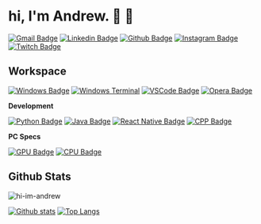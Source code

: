 <!--
**hi-im-andrew/hi-im-andrew** is a ✨ _special_ ✨ repository because its `README.md` (this file) appears on your GitHub profile.

Here are some ideas to get you started:

- 🔭 I’m currently working on ...
- 🌱 I’m currently learning ...
- 👯 I’m looking to collaborate on ...
- 🤔 I’m looking for help with ...
- 💬 Ask me about ...
- 📫 How to reach me: ...
- 😄 Pronouns: ...
- ⚡ Fun fact: ...
-->

# hi, I'm Andrew. 🥶 🍦

[![Gmail Badge](https://img.shields.io/badge/Gmail-D14836?style=for-the-badge&logo=gmail&logoColor=white)](mailto:andrew.mh.le@gmail.com) 
[![Linkedin Badge](https://img.shields.io/badge/LinkedIn-0077B5?style=for-the-badge&logo=linkedin&logoColor=white)](https://www.linkedin.com/in/hi-im-andrew)
[![Github Badge](https://img.shields.io/badge/GitHub-100000?style=for-the-badge&logo=github&logoColor=white)](https://www.github.com/hi-im-andrew)
[![Instagram Badge](https://img.shields.io/badge/Instagram-E4405F?style=for-the-badge&logo=instagram&logoColor=white)](https://www.instagram.com/iamnotandru)
[![Twitch Badge](https://img.shields.io/badge/Twitch-9146FF?style=for-the-badge&logo=twitch&logoColor=white)](https://twitch.tv/mikogoat)

<!--
You can see my resume <a href='https://bruh.ninja/resume.pdf' target=_blank><u>here</u>.</a></p>
-->

## Workspace

[![Windows Badge](https://img.shields.io/badge/Windows-0078D6?style=for-the-badge&logo=windows&logoColor=white)](#)
[![Windows Terminal](https://img.shields.io/badge/windows%20terminal-4D4D4D?style=for-the-badge&logo=windows%20terminal&logoColor=white)](#)
[![VSCode Badge](https://img.shields.io/badge/Visual_Studio_Code-0078D4?style=for-the-badge&logo=visual%20studio%20code&logoColor=white)](#)
[![Opera Badge](https://img.shields.io/badge/Opera%20GX-FF1B2D?style=for-the-badge&logo=Opera&logoColor=white)](#)

**Development**

[![Python Badge](https://img.shields.io/badge/Python-FFD43B?style=for-the-badge&logo=python&logoColor=darkgreen)](#)
[![Java Badge](https://img.shields.io/badge/Java-ED8B00?style=for-the-badge&logo=java&logoColor=white)](#)
[![React Native Badge](https://img.shields.io/badge/React_Native-20232A?style=for-the-badge&logo=react&logoColor=61DAFB)](#)
[![CPP Badge](https://img.shields.io/badge/C%2B%2B-00599C?style=for-the-badge&logo=c%2B%2B&logoColor=white)](#)

**PC Specs**

[![GPU Badge](https://img.shields.io/badge/NVIDIA-RTX3070-76B900?style=for-the-badge&logo=nvidia&logoColor=white)](#)
[![CPU Badge](https://img.shields.io/badge/Intel%20Core_i7_10th-0071C5?style=for-the-badge&logo=intel&logoColor=white)](#)


## Github Stats
<p align=left> <img src=https://komarev.com/ghpvc/?username=hi-im-andrew alt=hi-im-andrew /> </p>

[![Github stats](https://github-readme-stats.vercel.app/api?username=hi-im-andrew&show_icons=true&include_all_commits=true)](https://github.com/hi-im-andrew/github-readme-stats)
[![Top Langs](https://github-readme-stats.vercel.app/api/top-langs/?username=hi-im-andrew&layout=compact)](https://github.com/hi-im-andrew/github-readme-stats)
